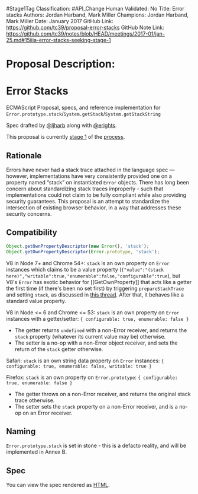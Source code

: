 #Stage1Tag
Classification: #API_Change
Human Validated: No
Title: Error stacks
Authors: Jordan Harband, Mark Miller
Champions: Jordan Harband, Mark Miller
Date: January 2017
GitHub Link: https://github.com/tc39/proposal-error-stacks
GitHub Note Link: https://github.com/tc39/notes/blob/HEAD/meetings/2017-01/jan-25.md#15iiia-error-stacks-seeking-stage-1

# Proposal Description:
# Error Stacks
ECMAScript Proposal, specs, and reference implementation for `Error.prototype.stack`/`System.getStack`/`System.getStackString`

Spec drafted by [@ljharb](https://github.com/ljharb) along with [@erights](https://github.com/erights).

This proposal is currently [stage 1](https://github.com/tc39/proposals/blob/master/README.md) of the [process](https://tc39.github.io/process-document/).

## Rationale

Errors have never had a stack trace attached in the language spec — however, implementations have very consistently provided one on a property named “stack” on instantiated `Error` objects. There has long been concern about standardizing stack traces improperly - such that implementations could not claim to be fully compliant while also providing security guarantees. This proposal is an attempt to standardize the intersection of existing browser behavior, in a way that addresses these security concerns.

## Compatibility

```js
Object.getOwnPropertyDescriptor(new Error(), 'stack');
Object.getOwnPropertyDescriptor(Error.prototype, 'stack');
```

V8 in Node 7+ and Chrome 54+: `stack` is an own property on `Error` instances which claims to be a value property (`{"value":"(stack here)","writable":true,"enumerable":false,"configurable":true`), but V8's `Error` has exotic behavior for [[GetOwnProperty]]  that acts like a getter the first time (if there's been no set first) by triggering `prepareStackTrace` and setting `stack`, as discussed in [this thread](https://esdiscuss.org/topic/getownpropertydescriptor-side-effects). After that, it behaves like a standard value property.

V8 in Node <= 6 and Chrome <= 53: `stack` is an own property on `Error` instances with a getter/setter: `{ configurable: true, enumerable: false }`
 - The getter returns `undefined` with a non-Error receiver, and returns the `stack` property (whatever its current value may be) otherwise.
 - The setter is a no-op with a non-Error object receiver, and sets the return of the `stack` getter otherwise.

Safari: `stack` is an own string data property on `Error` instances: `{ configurable: true, enumerable: false, writable: true }`

Firefox: `stack` is an own property on `Error.prototype`: `{ configurable: true, enumerable: false }`
 - The getter throws on a non-Error receiver, and returns the original stack trace otherwise.
 - The setter sets the `stack` property on a non-Error receiver, and is a no-op on an Error receiver.

## Naming

`Error.prototype.stack` is set in stone - this is a defacto reality, and will be implemented in Annex B.

## Spec
You can view the spec rendered as [HTML](https://tc39.github.io/proposal-error-stacks/).
